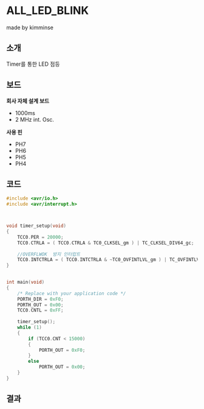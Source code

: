 # ALL_LED_BLINK

made by kimminse

## 소개

Timer를 통한 LED 점등

## 보드
**회사 자체 설계 보드**
- 1000ms
- 2 MHz int. Osc.

**사용 핀**
  - PH7
  - PH6
  - PH5
  - PH4

## 코드

```C
#include <avr/io.h>
#include <avr/interrupt.h>



void timer_setup(void)
{
    TCC0.PER = 20000;
    TCC0.CTRLA = ( TCC0.CTRLA & TC0_CLKSEL_gm ) | TC_CLKSEL_DIV64_gc;
	
	//OVERFLWOK  방지 인터럽트
    TCC0.INTCTRLA = ( TCC0.INTCTRLA & ~TC0_OVFINTLVL_gm ) | TC_OVFINTLVL_MED_gc;
}
 

int main(void)
{
    /* Replace with your application code */
	PORTH_DIR = 0xF0;
	PORTH_OUT = 0x00;
	TCC0.CNTL = 0xFF;
	
	timer_setup();
	while (1) 
    {
		if (TCC0.CNT < 15000)  
		{
			PORTH_OUT = 0xF0;
		}
		else
			PORTH_OUT = 0x00;
    }
}
```
## 결과